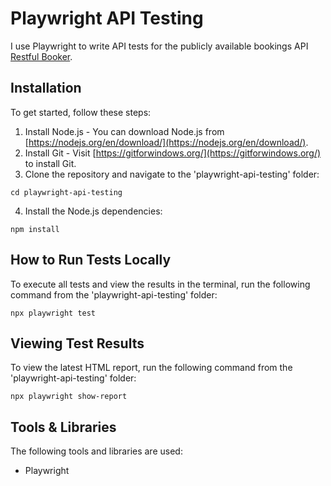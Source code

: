 # Playwright API Testing

I use Playwright to write API tests for the publicly available bookings API [Restful Booker](https://restful-booker.herokuapp.com/).

## Installation

To get started, follow these steps:

1. Install Node.js - You can download Node.js from [https://nodejs.org/en/download/](https://nodejs.org/en/download/).
2. Install Git - Visit [https://gitforwindows.org/](https://gitforwindows.org/) to install Git.
3. Clone the repository and navigate to the 'playwright-api-testing' folder:

```shell
cd playwright-api-testing
```

4. Install the Node.js dependencies:

```shell
npm install
```

## How to Run Tests Locally

To execute all tests and view the results in the terminal, run the following command from the 'playwright-api-testing' folder:

```shell
npx playwright test
```

## Viewing Test Results

To view the latest HTML report, run the following command from the 'playwright-api-testing' folder:

```shell
npx playwright show-report
```

## Tools & Libraries

The following tools and libraries are used:

* Playwright
